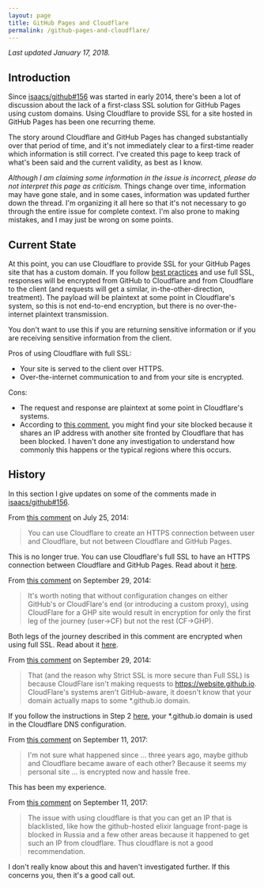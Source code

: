 ```yaml
---
layout: page
title: GitHub Pages and Cloudflare
permalink: /github-pages-and-cloudflare/
---
```

_Last updated January 17, 2018._

## Introduction
Since [isaacs/github#156](https://github.com/isaacs/github/issues/156)
was started in early 2014, there's been a lot of discussion about the
lack of a first-class SSL solution for GitHub Pages using custom
domains. Using Cloudflare to provide SSL for a site hosted in GitHub
Pages has been one recurring theme.

The story around Cloudflare and GitHub Pages has changed substantially
over that period of time, and it's not immediately clear to a
first-time reader which information is still correct. I've created
this page to keep track of what's been said and the current validity,
as best as I know.

_Although I am claiming some information in the issue is incorrect,
please do not interpret this page as criticism._ Things change over
time, information may have gone stale, and in some cases, information
was updated further down the thread. I'm organizing it all here so
that it's not necessary to go through the entire issue for complete
context. I'm also prone to making mistakes, and I may just be wrong on
some points.

## Current State
At this point, you can use Cloudflare to provide SSL for your GitHub
Pages site that has a custom domain. If you follow [best
practices](https://blog.cloudflare.com/secure-and-fast-github-pages-with-cloudflare/)
and use full SSL, responses will be encrypted from GitHub to
Cloudflare and from Cloudflare to the client (and requests will get a
similar, in-the-other-direction, treatment). The payload will be
plaintext at some point in Cloudflare's system, so this is not
end-to-end encryption, but there is no over-the-internet plaintext
transmission.

You don't want to use this if you are returning sensitive information
or if you are receiving sensitive information from the client.

Pros of using Cloudflare with full SSL:
- Your site is served to the client over HTTPS.
- Over-the-internet communication to and from your site is encrypted.

Cons:
- The request and response are plaintext at some point in Cloudflare's
  systems.
- According to [this
  comment](https://github.com/isaacs/github/issues/156#issuecomment-328592136),
  you might find your site blocked because it shares an IP address
  with another site fronted by Cloudflare that has been blocked. I
  haven't done any investigation to understand how commonly this
  happens or the typical regions where this occurs.

## History

In this section I give updates on some of the comments made in
[isaacs/github#156](https://github.com/isaacs/github/issues/156).

From [this
comment](https://github.com/isaacs/github/issues/156#issuecomment-50199610)
on July 25, 2014:

> You can use Cloudflare to create an HTTPS connection between user
  and Cloudflare, but not between Cloudflare and GitHub Pages.

This is no longer true. You can use Cloudflare's full SSL to have an
HTTPS connection between Cloudflare and GitHub Pages. Read about it
[here](https://support.cloudflare.com/hc/en-us/articles/200170416-What-do-the-SSL-options-mean-).

From [this
comment](https://github.com/isaacs/github/issues/156#issuecomment-57261627)
on September 29, 2014:

> It's worth noting that without configuration changes on either
  GitHub's or CloudFlare's end (or introducing a custom proxy), using
  CloudFlare for a GHP site would result in encryption for only the
  first leg of the journey (user->CF) but not the rest (CF->GHP).

Both legs of the journey described in this comment are encrypted when
using full SSL. Read about it
[here](https://support.cloudflare.com/hc/en-us/articles/200170416-What-do-the-SSL-options-mean-).

From [this
comment](https://github.com/isaacs/github/issues/156#issuecomment-57271637)
on September 29, 2014:

> That (and the reason why Strict SSL is more secure than Full SSL) is
  because CloudFlare isn't making requests to
  https://website.github.io. CloudFlare's systems aren't GitHub-aware,
  it doesn't know that your domain actually maps to some *.github.io
  domain.

If you follow the instructions in Step 2
[here](https://blog.cloudflare.com/secure-and-fast-github-pages-with-cloudflare/),
your *.github.io domain is used in the Cloudflare DNS configuration.

From [this
comment](https://github.com/isaacs/github/issues/156#issuecomment-328551253)
on September 11, 2017:

> I'm not sure what happened since ... three years ago, maybe github
  and Cloudflare became aware of each other? Because it seems my
  personal site ... is encrypted now and hassle free.

This has been my experience.

From [this
comment](https://github.com/isaacs/github/issues/156#issuecomment-328592136)
on September 11, 2017:

> The issue with using cloudflare is that you can get an IP that is
  blacklisted, like how the github-hosted elixir language front-page
  is blocked in Russia and a few other areas because it happened to
  get such an IP from cloudflare. Thus cloudflare is not a good
  recommendation.

I don't really know about this and haven't investigated further. If
this concerns you, then it's a good call out.
